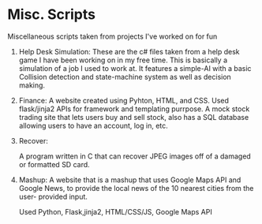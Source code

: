 # Misc. Scripts
Miscellaneous scripts taken from projects I've worked on for fun

1. Help Desk Simulation:
    These are the c# files taken from a help desk game I have been working on in my free time. 
    This is basically a simulation of a job I used to work at. It features a simple-AI with a basic Collision detection and state-machine       system as well as decision making.
  
2. Finance:
    A website created using Pyhton, HTML, and CSS. Used flask/jinja2 APIs for framework and templating purrpose. 
    A mock stock trading site that lets users buy and sell stock, also has a SQL database allowing users to have an account, log in, etc.
    
3. Recover:
    
    A program written in C that can recover JPEG images off of a damaged or formatted SD card.
    
4. Mashup:
    A website that is a mashup that uses Google Maps API and Google News, to provide the local news of the 10 nearest cities from the user-     provided input.
    
    Used Python, Flask,jinja2, HTML/CSS/JS, Google Maps API
